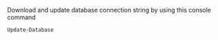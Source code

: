 Download and update database connection string by using this console command
```
Update-Database
```
